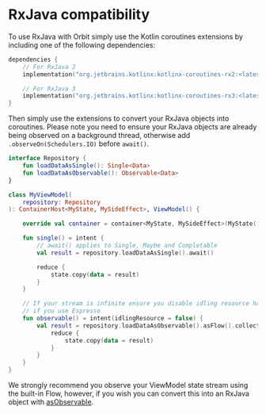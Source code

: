 # RxJava compatibility

To use RxJava with Orbit simply use the Kotlin coroutines extensions by
including one of the following dependencies:

```kotlin
dependencies {
    // For RxJava 2
    implementation("org.jetbrains.kotlinx:kotlinx-coroutines-rx2:<latest-version>")

    // For RxJava 3
    implementation("org.jetbrains.kotlinx:kotlinx-coroutines-rx3:<latest-version>")
}
```

Then simply use the extensions to convert your RxJava objects into coroutines.
Please note you need to ensure your RxJava objects are already being observed
on a background thread, otherwise add `.observeOn(Schedulers.IO)` before
`await()`.

```kotlin
interface Repository {
    fun loadDataAsSingle(): Single<Data>
    fun loadDataAsObservable(): Observable<Data>
}

class MyViewModel(
    repository: Repository
): ContainerHost<MyState, MySideEffect>, ViewModel() {

    override val container = container<MyState, MySideEffect>(MyState())

    fun single() = intent {
        // await() applies to Single, Maybe and Completable
        val result = repository.loadDataAsSingle().await()

        reduce {
            state.copy(data = result)
        }
    }

    // If your stream is infinite ensure you disable idling resource handling
    // if you use Espresso
    fun observable() = intent(idlingResource = false) {
        val result = repository.loadDataAsObservable().asFlow().collect {
            reduce {
                state.copy(data = result)
            }
        }
    }
}
```

We strongly recommend you observe your ViewModel state stream using the
built-in Flow, however, if you wish you can convert this into an RxJava object
with [asObservable](https://kotlin.github.io/kotlinx.coroutines/kotlinx-coroutines-rx3/kotlinx.coroutines.rx3/kotlinx.coroutines.flow.-flow/as-observable.html).
